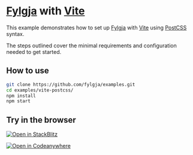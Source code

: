 # [Fylgja] with [Vite]

This example demonstrates how to set up [Fylgja] with [Vite] using [PostCSS] syntax.

The steps outlined cover the minimal requirements and configuration needed to get started.

[Fylgja]: https://fylgja.dev/
[Vite]: https://vitejs.dev/
[PostCSS]: https://postcss.org/

## How to use

```sh
git clone https://github.com/fylgja/examples.git
cd examples/vite-postcss/
npm install
npm start
```

## Try in the browser

[![Open in StackBlitz](https://developer.stackblitz.com/img/open_in_stackblitz.svg)](https://stackblitz.com/github/fylgja/examples/tree/main/vite-postcss?file=src%2Findex.html)

[![Open in Codeanywhere](https://codeanywhere.com/img/open-in-codeanywhere-btn.svg)](https://app.codeanywhere.com/#https://github.com/fylgja/examples/tree/main/vite-postcs)